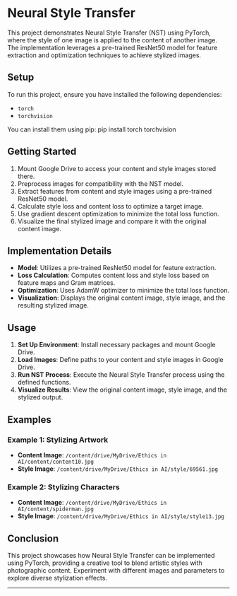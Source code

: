 # Neural Style Transfer

This project demonstrates Neural Style Transfer (NST) using PyTorch, where the style of one image is applied to the content of another image. The implementation leverages a pre-trained ResNet50 model for feature extraction and optimization techniques to achieve stylized images.

## Setup

To run this project, ensure you have installed the following dependencies:

- `torch`
- `torchvision`

You can install them using pip:
pip install torch torchvision


## Getting Started

1. Mount Google Drive to access your content and style images stored there.
2. Preprocess images for compatibility with the NST model.
3. Extract features from content and style images using a pre-trained ResNet50 model.
4. Calculate style loss and content loss to optimize a target image.
5. Use gradient descent optimization to minimize the total loss function.
6. Visualize the final stylized image and compare it with the original content image.

## Implementation Details

- **Model**: Utilizes a pre-trained ResNet50 model for feature extraction.
- **Loss Calculation**: Computes content loss and style loss based on feature maps and Gram matrices.
- **Optimization**: Uses AdamW optimizer to minimize the total loss function.
- **Visualization**: Displays the original content image, style image, and the resulting stylized image.

## Usage

1. **Set Up Environment**: Install necessary packages and mount Google Drive.
2. **Load Images**: Define paths to your content and style images in Google Drive.
3. **Run NST Process**: Execute the Neural Style Transfer process using the defined functions.
4. **Visualize Results**: View the original content image, style image, and the stylized output.

## Examples

### Example 1: Stylizing Artwork
- **Content Image**: `/content/drive/MyDrive/Ethics in AI/content/content10.jpg`
- **Style Image**: `/content/drive/MyDrive/Ethics in AI/style/69561.jpg`

### Example 2: Stylizing Characters
- **Content Image**: `/content/drive/MyDrive/Ethics in AI/content/spiderman.jpg`
- **Style Image**: `/content/drive/MyDrive/Ethics in AI/style/style13.jpg`

## Conclusion

This project showcases how Neural Style Transfer can be implemented using PyTorch, providing a creative tool to blend artistic styles with photographic content. Experiment with different images and parameters to explore diverse stylization effects.

---



